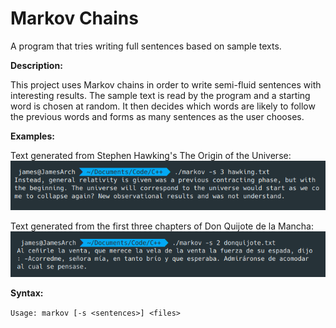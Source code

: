 # Markov Chains
A program that tries writing full sentences based on sample texts.

**Description:**

This project uses Markov chains in order to write semi-fluid sentences with interesting results. The sample text is read by the program and a starting word is chosen at random. It then decides which words are likely to follow the previous words and forms as many sentences as the user chooses.

**Examples:**

Text generated from Stephen Hawking's The Origin of the Universe:
<img src="examples/hawking.png" alt="image">

Text generated from the first three chapters of Don Quijote de la Mancha:
<img src="examples/spanish.png" alt="image">

**Syntax:**

`Usage: markov [-s <sentences>] <files>`